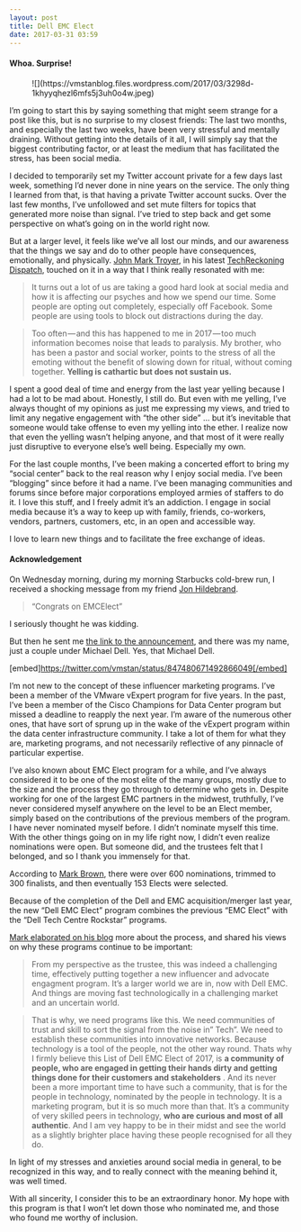 ```yaml
---
layout: post
title: Dell EMC Elect
date: 2017-03-31 03:59
---
```



#### Whoa. Surprise!

<figure>![](https://vmstanblog.files.wordpress.com/2017/03/3298d-1khyyqhezl6mfs5j3uh0o4w.jpeg)</figure>

I’m going to start this by saying something that might seem strange for a post like this, but is no surprise to my closest friends: The last two months, and especially the last two weeks, have been very stressful and mentally draining. Without getting into the details of it all, I will simply say that the biggest contributing factor, or at least the medium that has facilitated the stress, has been social media.

I decided to temporarily set my Twitter account private for a few days last week, something I’d never done in nine years on the service. The only thing I learned from that, is that having a private Twitter account sucks. Over the last few months, I’ve unfollowed and set mute filters for topics that generated more noise than signal. I’ve tried to step back and get some perspective on what’s going on in the world right now.

But at a larger level, it feels like we’ve all lost our minds, and our awareness that the things we say and do to other people have consequences, emotionally, and physically. [John Mark Troyer](https://twitter.com/jtroyer), in his latest [TechReckoning Dispatch](http://us9.campaign-archive2.com/?u=57f5f9c5c4e0a0921fae5a97b&id=0193d3a7fa&e=b9a828892d), touched on it in a way that I think really resonated with me:

> It turns out a lot of us are taking a good hard look at social media and how it is affecting our psyches and how we spend our time. Some people are opting out completely, especially off Facebook. Some people are using tools to block out distractions during the day.

> Too often — and this has happened to me in 2017 — too much information becomes noise that leads to paralysis. My brother, who has been a pastor and social worker, points to the stress of all the emoting without the benefit of slowing down for ritual, without coming together. **Yelling is cathartic but does not sustain us.**

I spent a good deal of time and energy from the last year yelling because I had a lot to be mad about. Honestly, I still do. But even with me yelling, I’ve always thought of my opinions as just me expressing my views, and tried to limit any negative engagement with “the other side” … but it’s inevitable that someone would take offense to even my yelling into the ether. I realize now that even the yelling wasn’t helping anyone, and that most of it were really just disruptive to everyone else’s well being. Especially my own.

For the last couple months, I’ve been making a concerted effort to bring my “social center” back to the real reason why I enjoy social media. I’ve been “blogging” since before it had a name. I’ve been managing communities and forums since before major corporations employed armies of staffers to do it. I love this stuff, and I freely admit it’s an addiction. I engage in social media because it’s a way to keep up with family, friends, co-workers, vendors, partners, customers, etc, in an open and accessible way.

I love to learn new things and to facilitate the free exchange of ideas.

#### Acknowledgement

On Wednesday morning, during my morning Starbucks cold-brew run, I received a shocking message from my friend [Jon Hildebrand](https://twitter.com/snoopj123).

> “Congrats on EMCElect”

I seriously thought he was kidding.

But then he sent me [the link to the announcement](https://community.emc.com/docs/DOC-57425), and there was my name, just a couple under Michael Dell. Yes, that Michael Dell.

[embed]https://twitter.com/vmstan/status/847480671492866049[/embed]

I’m not new to the concept of these influencer marketing programs. I’ve been a member of the VMware vExpert program for five years. In the past, I’ve been a member of the Cisco Champions for Data Center program but missed a deadline to reapply the next year. I’m aware of the numerous other ones, that have sort of sprung up in the wake of the vExpert program within the data center infrastructure community. I take a lot of them for what they are, marketing programs, and not necessarily reflective of any pinnacle of particular expertise.

I’ve also known about EMC Elect program for a while, and I’ve always considered it to be one of the most elite of the many groups, mostly due to the size and the process they go through to determine who gets in. Despite working for one of the largest EMC partners in the midwest, truthfully, I’ve never considered myself anywhere on the level to be an Elect member, simply based on the contributions of the previous members of the program. I have never nominated myself before. I didn’t nominate myself this time. With the other things going on in my life right now, I didn’t even realize nominations were open. But someone did, and the trustees felt that I belonged, and so I thank you immensely for that.

According to [Mark Brown](https://twitter.com/dathbrun), there were over 600 nominations, trimmed to 300 finalists, and then eventually 153 Elects were selected.

Because of the completion of the Dell and EMC acquisition/merger last year, the new “Dell EMC Elect” program combines the previous “EMC Elect” with the “Dell Tech Centre Rockstar” programs.

[Mark elaborated on his blog](https://baysidechronicle.com/2017/03/29/announcing-the-dell-emc-elect-of-2017/) more about the process, and shared his views on why these programs continue to be important:

> From my perspective as the trustee, this was indeed a challenging time, effectively putting together a new influencer and advocate engagment program. It’s a larger world we are in, now with Dell EMC. And things are moving fast technologically in a challenging market and an uncertain world.

> That is why, we need programs like this. We need communities of trust and skill to sort the signal from the noise in” Tech”. We need to establish these communities into innovative networks. Because technology is a tool of the people, not the other way round. Thats why I firmly believe this List of Dell EMC Elect of 2017, is **a community of people, who are engaged in getting their hands dirty and getting things done for their customers and stakeholders** . And its never been a more important time to have such a community, that is for the people in technology, nominated by the people in technology. It is a marketing program, but it is so much more than that. It’s a community of very skilled peers in technology, **who are curious and most of all authentic**. And I am vey happy to be in their midst and see the world as a slightly brighter place having these people recognised for all they do.

In light of my stresses and anxieties around social media in general, to be recognized in this way, and to really connect with the meaning behind it, was well timed.

With all sincerity, I consider this to be an extraordinary honor. My hope with this program is that I won’t let down those who nominated me, and those who found me worthy of inclusion.
